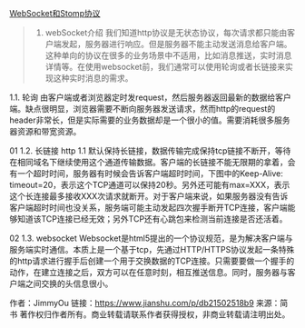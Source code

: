 [WebSocket和Stomp协议](https://www.jianshu.com/p/db21502518b9)
>1. webSocket介绍
 我们知道http协议是无状态协议，每次请求都只能由客户端发起，服务器进行响应。但是服务器不能主动发送消息给客户端。这种单向的协议在很多的业务场景中不适用，比如消息推送，实时消息详情等。在使用websocket前，我们通常可以使用轮询或者长链接来实现这种实时消息的需求。
 
 1.1. 轮询
 由客户端或者浏览器定时发request，然后服务器返回最新的数据给客户端。缺点很明显，浏览器需要不断向服务器发送请求，然而http的request的header非常长，但是实际需要的业务数据却是一个很小的值。需要消耗很多服务器资源和带宽资源。
 
 
 01
 1.2. 长链接
 http 1.1 默认保持长链接，数据传输完成保持tcp链接不断开，等待在相同域名下继续使用这个通道传输数据。客户端的长链接不能无限期的拿着，会有一个超时时间，服务器有时候会告诉客户端超时时间，下图中的Keep-Alive: timeout=20，表示这个TCP通道可以保持20秒。另外还可能有max=XXX，表示这个长连接最多接收XXX次请求就断开。对于客户端来说，如果服务器没有告诉客户端超时时间也没关系，服务端可能主动发起四次握手断开TCP连接，客户端能够知道该TCP连接已经无效；另外TCP还有心跳包来检测当前连接是否还活着。
 
 
 02
 1.3. websocket
 Websocket是html5提出的一个协议规范，是为解决客户端与服务端实时通信。本质上是一个基于tcp，先通过HTTP/HTTPS协议发起一条特殊的http请求进行握手后创建一个用于交换数据的TCP连接。只需要要做一个握手的动作，在建立连接之后，双方可以在任意时刻，相互推送信息。同时，服务器与客户端之间交换的头信息很小。
 
 
 
 作者：JimmyOu
 链接：https://www.jianshu.com/p/db21502518b9
 来源：简书
 著作权归作者所有。商业转载请联系作者获得授权，非商业转载请注明出处。